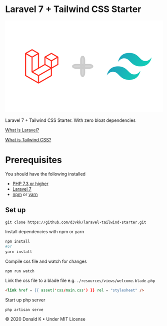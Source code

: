 # Laravel 7 + Tailwind CSS Starter

![Laravel + Tailwind Logo](https://github.com/d3vkk/laravel-tailwind-starter/blob/master/laravel-tailwind-logo.png)

Laravel 7 + Tailwind CSS Starter. With zero bloat dependencies

[What is Laravel?](https://laravel.com/)

[What is Tailwind CSS?](https://tailwindcss.com/)

# Prerequisites

You should have the following installed
 - [PHP 7.3 or higher](https://php)
 - [Laravel 7](https://laravel.com/)
 - [npm](https://npm.com/) or [yarn](https://yarnpkg.com/)

## Set up

```
git clone https://github.com/d3vkk/laravel-tailwind-starter.git
```

Install dependencies with npm or yarn
```bash
npm install
#or
yarn install
```

Compile css file and watch for changes
```
npm run watch
```

Link the css file to a blade file e.g. `./resources/views/welcome.blade.php`
```html
<link href = {{ asset('css/main.css') }} rel = "stylesheet" />
```

Start up php server
```
php artisan serve
```

© 2020 Donald K • Under MIT License
